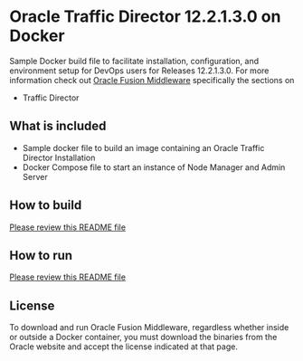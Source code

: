 Oracle Traffic Director 12.2.1.3.0 on Docker
==============================
Sample Docker build file to facilitate installation, configuration, and environment setup for DevOps users for Releases 12.2.1.3.0. For more information check out
[Oracle Fusion Middleware](http://www.oracle.com/technetwork/middleware/fusion-middleware/overview/index.html) specifically the sections on
- Traffic Director

## What is included
- Sample docker file to build an image containing an Oracle Traffic Director Installation 
- Docker Compose file to start an instance of Node Manager and Admin Server

## How to build
[Please review this README file](dockerfiles/README.md)

## How to run
[Please review this README file](samples/README.md)

## License
To download and run Oracle Fusion Middleware, regardless whether inside or outside a Docker container, you must download the binaries from the Oracle website and accept the license indicated at that page.

